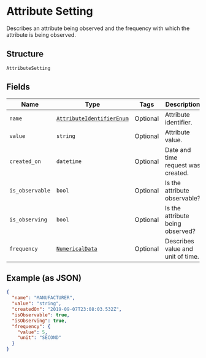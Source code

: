 
# Attribute Setting

Describes an attribute being observed and the frequency with which the attribute is being observed.

## Structure

`AttributeSetting`

## Fields

| Name | Type | Tags | Description |
|  --- | --- | --- | --- |
| `name` | [`AttributeIdentifierEnum`](../../doc/models/attribute-identifier-enum.md) | Optional | Attribute identifier. |
| `value` | `string` | Optional | Attribute value. |
| `created_on` | `datetime` | Optional | Date and time request was created. |
| `is_observable` | `bool` | Optional | Is the attribute observable? |
| `is_observing` | `bool` | Optional | Is the attribute being observed? |
| `frequency` | [`NumericalData`](../../doc/models/numerical-data.md) | Optional | Describes value and unit of time. |

## Example (as JSON)

```json
{
  "name": "MANUFACTURER",
  "value": "string",
  "createdOn": "2019-09-07T23:08:03.532Z",
  "isObservable": true,
  "isObserving": true,
  "frequency": {
    "value": 5,
    "unit": "SECOND"
  }
}
```

